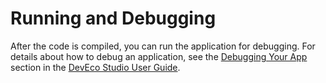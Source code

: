# Running and Debugging<a name="EN-US_TOPIC_0000001055527640"></a>

After the code is compiled, you can run the application for debugging. For details about how to debug an application, see the  [Debugging Your App](https://developer.harmonyos.com/en/docs/documentation/doc-guides/debug_overview-0000001053822404)  section in the  [DevEco Studio User Guide](https://developer.harmonyos.com/en/docs/documentation/doc-guides/tools_overview-0000001053582387).

